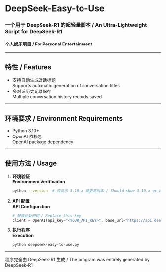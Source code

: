 # DeepSeek-Easy-to-Use  
### 一个用于 DeepSeek-R1 的超轻量脚本 / An Ultra-Lightweight Script for DeepSeek-R1  
#### 个人娱乐项目 / For Personal Entertainment  

---

## 特性 / Features  
- 支持自动生成对话标题  
  Supports automatic generation of conversation titles  
- 多对话历史记录保存  
  Multiple conversation history records saved  

---

## 环境要求 / Environment Requirements  
- Python 3.10+  
- OpenAI 依赖包  
  OpenAI package dependency  

---

## 使用方法 / Usage  
1. **环境验证**  
   **Environment Verification**  
   ```bash
   python --version  # 应显示 3.10.x 或更高版本 / Should show 3.10.x or higher
   ```

2. **API 配置**  
   **API Configuration**  
   ```python
   # 替换此处密钥 / Replace this key
   client = OpenAI(api_key="<YOUR_API_KEY>", base_url="https://api.deepseek.com/v1")  # 从 deepseek.com 获取 / Obtain from deepseek.com
   ```

3. **执行程序**  
   **Execution**  
   ```bash
   python deepseek-easy-to-use.py
   ```

---

程序完全由 DeepSeek-R1 生成 / The program was entirely generated by DeepSeek-R1

